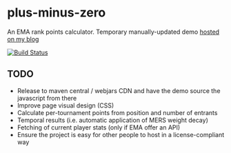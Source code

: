 # plus-minus-zero

An EMA rank points calculator. Temporary manually-updated demo [hosted on my blog](http://m50d.github.io/ema)

[![Build Status](https://travis-ci.org/m50d/plus-minus-zero.svg?branch=master)](https://travis-ci.org/m50d/plus-minus-zero)

## TODO

 * Release to maven central / webjars CDN and have the demo source the javascript from there
 * Improve page visual design (CSS)
 * Calculate per-tournament points from position and number of entrants
 * Temporal results (i.e. automatic application of MERS weight decay)
 * Fetching of current player stats (only if EMA offer an API)
 * Ensure the project is easy for other people to host in a license-compliant way